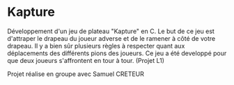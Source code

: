 # Kapture

Développement d'un jeu de plateau "Kapture" en C. Le but de ce jeu est d'attraper le drapeau du joueur adverse et de le ramener à côté de votre drapeau. Il y a bien sûr plusieurs règles à respecter quant aux déplacements des différents pions des joueurs. Ce jeu a été developpé pour que deux joueurs s'affrontent en tour à tour. (Projet L1)

Projet réalise en groupe avec Samuel CRETEUR

